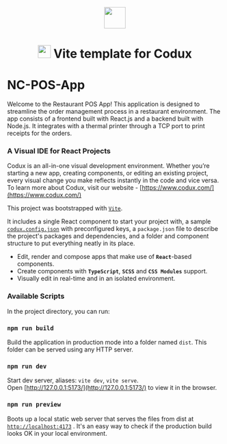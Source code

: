 <div align="center">  
    <img height="50"src="./src/assets/codux.svg">  
    <h1><img height="30" src="./src/assets/vite.svg"> Vite template for Codux</h1>
</div>


# NC-POS-App
Welcome to the Restaurant POS App! This application is designed to streamline the order management process in a restaurant environment. The app consists of a frontend built with React.js and a backend built with Node.js. It integrates with a thermal printer through a TCP port to print receipts for the orders.


### A Visual IDE for React Projects

Codux is an all-in-one visual development environment. Whether you’re starting a new app, creating components, or editing an existing project, every visual change you make reflects instantly in the code and vice versa. To learn more about Codux, visit our website - [https://www.codux.com/](https://www.codux.com/)

This project was bootstrapped with [`Vite`](https://vitejs.dev).

It includes a single React component to start your project with, a sample [`codux.config.json`](codux.config.json) with preconfigured keys, a `package.json` file to describe the project's packages and dependencies, and a folder and component structure to put everything neatly in its place.

- Edit, render and compose apps that make use of **`React`**-based components.
- Create components with **`TypeScript`**, **`SCSS`** and **`CSS Modules`** support.
- Visually edit in real-time and in an isolated environment.

### Available Scripts

In the project directory, you can run:

### `npm run build`

Build the application in production mode into a folder named `dist`. This folder can be served using any HTTP server.

### `npm run dev`

Start dev server, aliases: `vite dev`, `vite serve`.\
Open [http://127.0.0.1:5173/](http://127.0.0.1:5173/) to view it in the browser.

### `npm run preview`

Boots up a local static web server that serves the files from dist at [`http://localhost:4173`](http://localhost:4173) . It's an easy way to check if the production build looks OK in your local environment.
